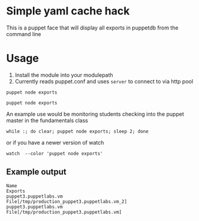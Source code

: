 # Simple yaml cache hack
This is a puppet face that will display all exports in puppetdb from the command line

# Usage
1. Install the module into your modulepath
2. Currently reads puppet.conf and uses `server` to connect to via http pool
```shell
puppet node exports
```

```shell
puppet node exports
```
An example use would be monitoring students checking into the puppet master in the fundamentals class

```shell
while :; do clear; puppet node exports; sleep 2; done
```
or if you have a newer version of watch
```shell
watch  --color 'puppet node exports'
```

## Example output
```shell
Name                                                                              Exports
puppet3.puppetlabs.vm                                                             File[/tmp/production_puppet3.puppetlabs.vm_2]
puppet3.puppetlabs.vm                                                             File[/tmp/production_puppet3.puppetlabs.vm]
```
